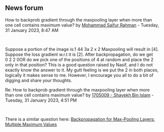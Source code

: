<h2>News forum</h2><a href="https://moodle.cse.buet.ac.bd/user/view.php?id=31&course=768"></a>
How to backprob gradient through the maxpooling layer when more than one cell contains maximum value?
by <a href="https://moodle.cse.buet.ac.bd/user/view.php?id=31&course=768">Mohammad Saifur Rahman</a> - Tuesday, 31 January 2023, 8:47 AM


 

Suppose a portion of the image is:1 44 3a 2 x 2 Maxpooling will result in [4]. Suppose the loss gradient w.r.t it is [2]. After backpropagation, do we get<br />0 2 2 0OR do we pick one of the positions of 4 at random and place the 2 only in that position? This is a good question raised by Nasif, and I do not exactly know the answer to it. My gutt feeling is we put the 2 in both places, logically it makes sense to me. However, I encourage you all to do a bit of digging and share your thoughts.





<a href="https://moodle.cse.buet.ac.bd/user/view.php?id=1490&course=768"></a>
Re: How to backprob gradient through the maxpooling layer when more than one cell contains maximum value?
by <a href="https://moodle.cse.buet.ac.bd/user/view.php?id=1490&course=768">1705009 - Shayekh Bin Islam</a> - Tuesday, 31 January 2023, 4:51 PM


 

There is a similar question here: <a href="https://stackoverflow.com/q/57418218">Backpropagation for Max-Pooling Layers: Multiple Maximum Values</a><br />








